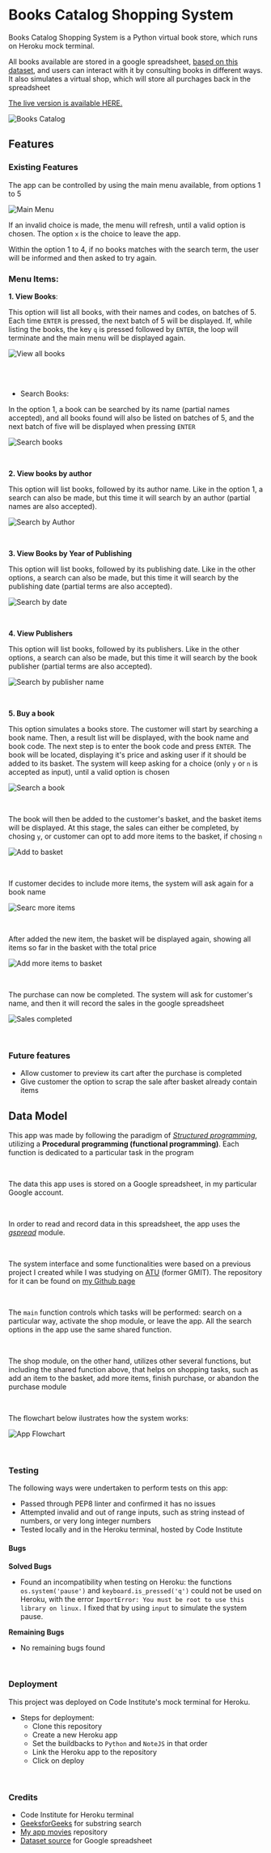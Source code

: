 # Books Catalog Shopping System

Books Catalog Shopping System is a Python virtual book store, which runs on Heroku mock terminal.

All books available are stored in a google spreadsheet, [based on this dataset](https://www.kaggle.com/datasets/bilalyussef/google-books-dataset), and users can interact with it by consulting books in different ways. It also simulates a virtual shop, which will store all purchages back in the spreadsheet

[The live version is available HERE.](https://books-catalog-shopping-system.herokuapp.com/)

![Books Catalog](https://raw.githubusercontent.com/thenriq/thenriq-code-institute_project3/main/assets/readme_images/Am_I_Responsive_.png)

## Features

### Existing Features

The app can be controlled by using the main menu available, from options 1 to 5

![Main Menu](https://raw.githubusercontent.com/thenriq/thenriq-code-institute_project3/main/assets/readme_images/main_menu.png)

If an invalid choice is made, the menu will refresh, until a valid option is chosen. The option `x` is the choice to leave the app.

Within the option 1 to 4, if no books matches with the search term, the user will be informed and then asked to try again.

### Menu Items:

**1. View Books**:

This option will list all books, with their names and codes, on batches of 5. Each time `ENTER` is pressed, the next batch of 5 will be displayed. If, while listing the books, the key `q` is pressed followed by `ENTER`, the loop will terminate and the main menu will be displayed again.

![View all books](https://github.com/thenriq/thenriq-code-institute_project3/blob/main/assets/readme_images/menu_item_1.png?raw=true)

<br>

<br>

- Search Books:

In the option 1, a book can be searched by its name (partial names accepted), and all books found will also be listed on batches of 5, and the next batch of five will be displayed when pressing `ENTER`

![Search books](https://github.com/thenriq/thenriq-code-institute_project3/blob/main/assets/readme_images/menu_item_1_search.png?raw=true)

<br>

**2. View books by author**

This option will list books, followed by its author name. Like in the option 1, a search can also be made, but this time it will search by an author (partial names are also accepted).

![Search by Author](https://github.com/thenriq/thenriq-code-institute_project3/blob/main/assets/readme_images/menu_item_2_search.png?raw=true)

<br>

**3. View Books by Year of Publishing**

This option will list books, followed by its publishing date. Like in the other options, a search can also be made, but this time it will search by the publishing date (partial terms are also accepted).

![Search by date](https://github.com/thenriq/thenriq-code-institute_project3/blob/main/assets/readme_images/menu_item_3_search.png?raw=true)

<br>

**4. View Publishers**

This option will list books, followed by its publishers. Like in the other options, a search can also be made, but this time it will search by the book publisher (partial terms are also accepted).

![Search by publisher name](https://github.com/thenriq/thenriq-code-institute_project3/blob/main/assets/readme_images/menu_item_4_search.png?raw=true)

<br>

**5. Buy a book**

This option simulates a books store. The customer will start by searching a book name. Then, a result list will be displayed, with the book name and book code. The next step is to enter the book code and press `ENTER`. The book will be located, displaying it's price and asking user if it should be added to its basket. The system will keep asking for a choice (only `y` or `n` is accepted as input), until a valid option is chosen

![Search a book](https://github.com/thenriq/thenriq-code-institute_project3/blob/main/assets/readme_images/menu_item_5_search_and_buying.png?raw=true)

<br>

The book will then be added to the customer's basket, and the basket items will be displayed. At this stage, the sales can either be completed, by chosing `y`, or customer can opt to add more items to the basket, if chosing `n`

![Add to basket](https://github.com/thenriq/thenriq-code-institute_project3/blob/main/assets/readme_images/menu_item_5_add_basket.png?raw=true)

<br>

If customer decides to include more items, the system will ask again for a book name

![Searc more items](https://github.com/thenriq/thenriq-code-institute_project3/blob/main/assets/readme_images/menu_item_5_add_more_items.png?raw=true)

<br>

After added the new item, the basket will be displayed again, showing all items so far in the basket with the total price

![Add more items to basket](https://github.com/thenriq/thenriq-code-institute_project3/blob/main/assets/readme_images/menu_item_5_basket_updated.png?raw=true)

<br>

The purchase can now be completed. The system will ask for customer's name, and then it will record the sales in the google spreadsheet

![Sales completed](https://github.com/thenriq/thenriq-code-institute_project3/blob/main/assets/readme_images/menu_item_5_purchase_complete.png?raw=true)

<br>

### Future features

* Allow customer to preview its cart after the purchase is completed
* Give customer the option to scrap the sale after basket already contain items

## Data Model

This app was made by following the paradigm  of *[Structured programming](https://www.techtarget.com/searchsoftwarequality/definition/structured-programming-modular-programming)*, utilizing a **Procedural programming (functional programming)**. Each function is dedicated to a particular task in the program

<br>

The data this app uses is stored on a Google spreadsheet, in my particular Google account.

<br>

In order to read and record data in this spreadsheet, the app uses the *[gspread](https://docs.gspread.org/en/v5.7.0/)* module.

<br>

The system interface and some functionalities were based on a previous project I created while I was studying on [ATU](https://www.atu.ie/) (former GMIT). The repository for it can be found on [my Github page](https://github.com/thenriq/PythonApp-Movies)

<br>

The `main` function controls which tasks will be performed: search on a particular way, activate the shop module, or leave the app. All the search options in the app use the same shared function. 

<br>

The shop module, on the other hand, utilizes other several functions, but including the shared function above, that helps on shopping tasks, such as add an item to the basket, add more items, finish purchase, or abandon the purchase module

<br>

The flowchart below ilustrates how the system works:

![App Flowchart](https://github.com/thenriq/thenriq-code-institute_project3/blob/main/assets/readme_images/app_flowchart.png?raw=true)

<br>

### Testing

The following ways were undertaken to perform tests on this app:

* Passed through PEP8 linter and confirmed it has no issues
* Attempted invalid and out of range inputs, such as string instead of numbers, or very long integer numbers
* Tested locally and in the Heroku terminal, hosted by Code Institute

#### Bugs

**Solved Bugs**

- Found an incompatibility when testing on Heroku: the functions `os.system('pause')` and `keyboard.is_pressed('q')` could not be used on Heroku, with the error `ImportError: You must be root to use this library on linux.`  I fixed that by using `input` to simulate the system pause.

**Remaining Bugs** 

- No remaining bugs found

<br>

### Deployment

This project was deployed on Code Institute's mock terminal for Heroku.

- Steps for deployment:
  - Clone this repository
  - Create a new Heroku app
  - Set the buildbacks to `Python` and `NoteJS` in that order
  - Link the Heroku app to the repository
  - Click on deploy

<br>

### Credits

- Code Institute for Heroku terminal
- [GeeksforGeeks](https://www.geeksforgeeks.org/python-substring-key-match-in-dictionary/) for substring search
- [My app movies](https://github.com/thenriq/PythonApp-Movies) repository
- [Dataset source](https://www.kaggle.com/datasets/bilalyussef/google-books-dataset) for Google spreadsheet